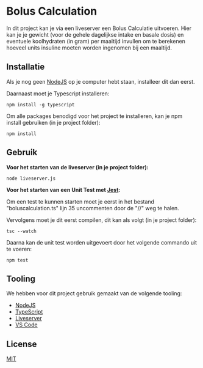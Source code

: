 # Bolus Calculation

In dit project kan je via een liveserver een Bolus Calculatie uitvoeren. Hier kan je je gewicht (voor de gehele dagelijkse intake en basale dosis) en eventuele koolhydraten (in gram) per maaltijd invullen om te berekenen hoeveel units insuline moeten worden ingenomen bij een maaltijd.

## Installatie

Als je nog geen [NodeJS](https://nodejs.org/en/download/) op je computer hebt staan, installeer dit dan eerst.

Daarnaast moet je Typescript installeren:
```properties
npm install -g typescript
```

Om alle packages benodigd voor het project te installeren, kan je npm install gebruiken (in je project folder):
```properties
npm install
```


## Gebruik

**Voor het starten van de liveserver (in je project folder):**
```properties
node liveserver.js
```
**Voor het starten van een Unit Test met [Jest](https://jestjs.io/):**

Om een test te kunnen starten moet je eerst in het bestand "boluscalculation.ts" lijn 35 uncommenten door de "//" weg te halen.

Vervolgens moet je dit eerst compilen, dit kan als volgt (in je project folder):
```properties
tsc --watch
```
Daarna kan de unit test worden uitgevoert door het volgende commando uit te voeren:

```properties
npm test
```
## Tooling
We hebben voor dit project gebruik gemaakt van de volgende tooling:
- [NodeJS](https://nodejs.org/en/download/)
- [TypeScript](https://www.typescriptlang.org/)
- [Liveserver](https://www.npmjs.com/package/live-server)
- [VS Code](https://code.visualstudio.com/)

## License
[MIT](https://choosealicense.com/licenses/mit/)
